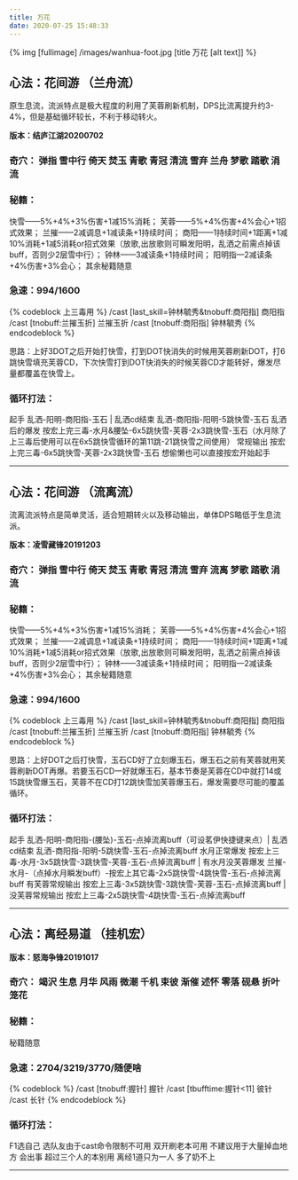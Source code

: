 ```yaml
---
title: 万花
date: 2020-07-25 15:48:33
---
```

{% img [fullimage] /images/wanhua-foot.jpg [title 万花 [alt text]] %}
## 心法：花间游 （兰舟流）
原生息流，流派特点是极大程度的利用了芙蓉刷新机制，DPS比流离提升约3-4%，但是基础循环较长，不利于移动转火。

**版本：结庐江湖20200702**

### 奇穴： 弹指 雪中行 倚天 焚玉 青歌 青冠 清流 雪弃 兰舟 梦歌 踏歌 涓流

### 秘籍：
快雪——5%+4%+3%伤害+1减15%消耗；
芙蓉——5%+4%伤害+4%会心+1招式效果；
兰摧——2减调息+1减读条+1持续时间；
商阳——1持续时间+1距离+1减10%消耗+1减5消耗or招式效果（放歌,出放歌则可瞬发阳明，乱洒之前需点掉该buff，否则少2层雪中行）；
钟林——3减读条+1持续时间；
阳明指—2减读条+4%伤害+3%会心；
其余秘籍随意

### 急速：994/1600
{% codeblock 上三毒用 %}
/cast [last_skill=钟林毓秀&tnobuff:商阳指] 商阳指
/cast [tnobuff:兰摧玉折] 兰摧玉折
/cast [tnobuff:商阳指] 钟林毓秀
{% endcodeblock %}

思路：上好3DOT之后开始打快雪，打到DOT快消失的时候用芙蓉刷新DOT，打6跳快雪填充芙蓉CD，下次快雪打到DOT快消失的时候芙蓉CD才能转好，爆发尽量都覆盖在快雪上。

### 循环打法：
起手 乱洒-阳明-商阳指-玉石 | 乱洒cd结束 乱洒-商阳指-阳明-5跳快雪-玉石
乱洒后的爆发 按宏上完三毒-水月&腰坠-6x5跳快雪-芙蓉-2x3跳快雪-玉石（水月除了上三毒后使用可以在6x5跳快雪循环的第11跳-21跳快雪之间使用）
常规输出    按宏上完三毒-6x5跳快雪-芙蓉-2x3跳快雪-玉石
想偷懒也可以直接按宏开始起手

---

## 心法：花间游 （流离流）
流离流派特点是简单灵活，适合短期转火以及移动输出，单体DPS略低于生息流派。

**版本：凌雪藏锋20191203**

### 奇穴： 弹指 雪中行 倚天 焚玉 青歌 青冠 清流 雪弃 流离 梦歌 踏歌 涓流

### 秘籍：  
快雪——5%+4%+3%伤害+1减15%消耗；
芙蓉——5%+4%伤害+4%会心+1招式效果；
兰摧——2减调息+1减读条+1持续时间；
商阳——1持续时间+1距离+1减10%消耗+1减5消耗or招式效果（放歌,出放歌则可瞬发阳明，乱洒之前需点掉该buff，否则少2层雪中行）；
钟林——3减读条+1持续时间；
阳明指—2减读条+4%伤害+3%会心；
其余秘籍随意
### 急速：994/1600
{% codeblock 上三毒用 %}
/cast [last_skill=钟林毓秀&tnobuff:商阳指] 商阳指
/cast [tnobuff:兰摧玉折] 兰摧玉折
/cast [tnobuff:商阳指] 钟林毓秀
{% endcodeblock %}

思路：上好DOT之后打快雪，玉石CD好了立刻爆玉石，爆玉石之前有芙蓉就用芙蓉刷新DOT再爆。若要玉石CD一好就爆玉石，基本节奏是芙蓉在CD中就打14或15跳快雪爆玉石，芙蓉不在CD打12跳快雪加芙蓉爆玉石，爆发需要尽可能的覆盖循环。

### 循环打法：
起手 乱洒-阳明-商阳指-(腰坠)-玉石-点掉流离buff（可设茗伊快捷键来点）| 乱洒cd结束 乱洒-商阳指-阳明-5跳快雪-玉石-点掉流离buff
水月正常爆发 按宏上三毒-水月-3x5跳快雪-3跳快雪-芙蓉-玉石-点掉流离buff | 有水月没芙蓉爆发 兰摧-水月-（点掉水月瞬发buff）-按宏上其它毒-2x5跳快雪-4跳快雪-玉石-点掉流离buff
有芙蓉常规输出 按宏上三毒-3x5跳快雪-3跳快雪-芙蓉-玉石-点掉流离buff | 没芙蓉常规输出 按宏上三毒-2x5跳快雪-4跳快雪-玉石-点掉流离buff

---

## 心法：离经易道 （挂机宏）

**版本：怒海争锋20191017**

### 奇穴： 竭沢 生息 月华 风雨 微潮 千机 束彼 渐催 述怀 零落 砚悬 折叶笼花

### 秘籍： 
秘籍随意

### 急速：2704/3219/3770/随便啥
{% codeblock %}
/cast [tnobuff:握针] 握针
/cast [tbufftime:握针<11] 彼针
/cast 长针
{% endcodeblock %}

### 循环打法：
F1选自己 选队友由于cast命令限制不可用
双开刷老本可用
不建议用于大量掉血地方 会出事
超过三个人的本别用 离经1道只为一人 多了奶不上

---